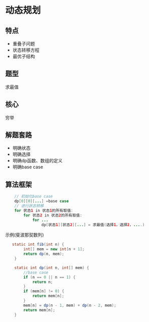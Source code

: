 # 动态规划 

## 特点
* 重叠子问题
* 状态转移方程
* 最优子结构

## 题型
求最值

## 核心
穷举

## 解题套路
* 明确状态
* 明确选择
* 明确dp函数、数组的定义
* 明确base case

## 算法框架
```java
    // 初始化base case
    dp[0][0][...] =base case
    // 进行状态转移
    for 状态1 in 状态1的所有取值:
        for 状态2 in 状态2的所有取值:
            for ...
                dp[状态1][状态2][...] = 求最值(选择1，选择2，....)
```
示例(斐波那契数列)
```java
   static int fib(int n) {
        int[] mem = new int[n + 1];
        return dp(n, mem);
    }

    static int dp(int n, int[] mem) {
        //base case
        if (n == 0 || n == 1) {
            return n;
        }
        if (mem[n] != 0) {
            return mem[n];
        }
        mem[n] = dp(n - 1, mem) + dp(n - 2, mem);
        return mem[n];
    }
```
